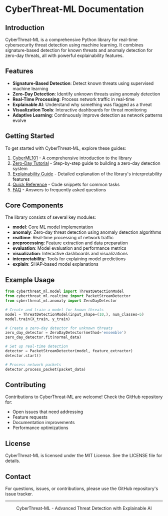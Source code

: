 # CyberThreat-ML Documentation 

## Introduction

CyberThreat-ML is a comprehensive Python library for real-time cybersecurity threat detection using machine learning. It combines signature-based detection for known threats and anomaly detection for zero-day threats, all with powerful explainability features.

## Features

- **Signature-Based Detection**: Detect known threats using supervised machine learning
- **Zero-Day Detection**: Identify unknown threats using anomaly detection
- **Real-Time Processing**: Process network traffic in real-time
- **Explainable AI**: Understand why something was flagged as a threat
- **Visualization Tools**: Interactive dashboards for threat monitoring
- **Adaptive Learning**: Continuously improve detection as network patterns evolve

## Getting Started

To get started with CyberThreat-ML, explore these guides:

1. [CyberML101](CyberML101.md) - A comprehensive introduction to the library
2. [Zero-Day Tutorial](ZeroDay_Tutorial.md) - Step-by-step guide to building a zero-day detection system
3. [Explainability Guide](Explainability_Guide.md) - Detailed explanation of the library's interpretability features
4. [Quick Reference](QuickReference.md) - Code snippets for common tasks
5. [FAQ](FAQ.md) - Answers to frequently asked questions

## Core Components

The library consists of several key modules:

- **model**: Core ML model implementation
- **anomaly**: Zero-day threat detection using anomaly detection algorithms
- **realtime**: Real-time processing of network traffic
- **preprocessing**: Feature extraction and data preparation
- **evaluation**: Model evaluation and performance metrics
- **visualization**: Interactive dashboards and visualizations
- **interpretability**: Tools for explaining model predictions
- **explain**: SHAP-based model explanations

## Example Usage

```python
from cyberthreat_ml.model import ThreatDetectionModel
from cyberthreat_ml.realtime import PacketStreamDetector
from cyberthreat_ml.anomaly import ZeroDayDetector

# Create and train a model for known threats
model = ThreatDetectionModel(input_shape=(10,), num_classes=5)
model.train(X_train, y_train)

# Create a zero-day detector for unknown threats
zero_day_detector = ZeroDayDetector(method='ensemble')
zero_day_detector.fit(normal_data)

# Set up real-time detection
detector = PacketStreamDetector(model, feature_extractor)
detector.start()

# Process network packets
detector.process_packet(packet_data)
```

## Contributing

Contributions to CyberThreat-ML are welcome! Check the GitHub repository for:

- Open issues that need addressing
- Feature requests
- Documentation improvements
- Performance optimizations

## License

CyberThreat-ML is licensed under the MIT License. See the LICENSE file for details.

## Contact

For questions, issues, or contributions, please use the GitHub repository's issue tracker.

---

<p align="center">
CyberThreat-ML - Advanced Threat Detection with Explainable AI
</p>

